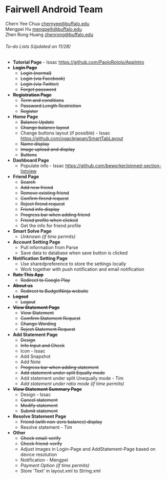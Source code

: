 # Fairwell Android Team

Chern Yee Chua <chernyee@buffalo.edu>
<br>Mengpei Hu <mengpeih@buffalo.edu>
<br>Zhen Rong Huang <zhenrong@buffalo.edu>
<return>
<return>

###### To-do Lists *(Updated on 11/28)*
* **Tutorial Page** - Issac https://github.com/PaoloRotolo/AppIntro
* ~~**Login Page**~~
  * ~~Login (normal)~~
  * ~~Login (via Facebook)~~
  * ~~Login (via Twitter)~~
  * ~~Forget password~~
* ~~**Registration Page**~~
  * ~~Term and conditions~~
  * ~~Password Length Restriction~~
  * ~~Register~~
* **Home Page**
  * ~~Balance Update~~
  * ~~Change balance layout~~
  * Change buttons layout (if possible) - Issac  https://github.com/ogaclejapan/SmartTabLayout
  * ~~Name display~~
  * ~~Image upload and display~~
  * ~~Buttons~~
* **Dashboard Page**
  * Populate info - Issac  https://github.com/beworker/pinned-section-listview
* **Friend Page**
  * ~~Search~~
  * ~~Add new friend~~
  * ~~Remove existing friend~~
  * ~~Confirm firend request~~
  * ~~Reject firend request~~
  * ~~Friend info display~~
  * ~~Progress bar when adding friend~~
  * ~~Friend profile when clicked~~
  * Get the info for friend profile
* **Smart Solve Page**
  * *Unknown (if time permits)*
* **Account Setting Page**
  * Pull information from Parse
  * Save data to database when save button is clicked
* **Notification Setting Page**
  * Use sharedpreference to store the settings locally
  * Work together with push notification and email notification
* ~~**Rate This App**~~
  * ~~Redirect to Google Play~~
* ~~**About us**~~
  * ~~Redirect to BudgetNinja website~~
* ~~**Logout**~~
  * ~~Logout~~
* ~~**View Statement Page**~~
  * ~~View Statement~~
  * ~~Comfirm Statement Request~~
  * ~~Change Wording~~
  * ~~Reject Statement Request~~
* **Add Statement Page**
  * ~~Design~~
  * ~~Info Input and Check~~
  * Icon - Issac
  * Add Snapshot
  * Add Note
  * ~~Progress bar when adding statement~~
  * ~~Add statement under split Equally mode~~
  * Add statement under split Unequally mode - Tim
  * *Add statement under ratio mode (if time permits)*
* ~~**View Statement Summary Page**~~
  * Design - Issac
  * ~~Cancel statement~~
  * ~~Modify statement~~
  * ~~Submit statement~~
* **Resolve Statement Page**
  * ~~Friend (with non-zero balance) display~~
  * Resolve statement - Tim
* **Other**
  * ~~Check email-verify~~
  * ~~Check friend-verify~~
  * Adjust images in Login-Page and AddStatement-Page based on device resolution
  * Notification - Mengpei
  * *Payment Option (if time permits)*
  * Store 'Text' in layout.xml to String.xml
